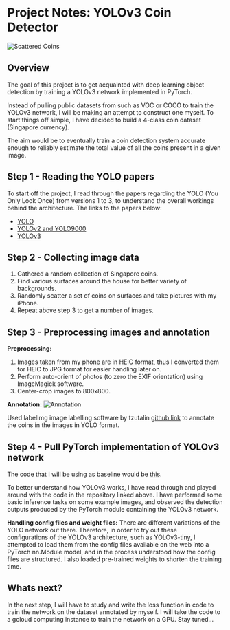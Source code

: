 # Project Notes: YOLOv3 Coin Detector

![Scattered Coins](/IMG_0046.jpg)

## Overview

The goal of this project is to get acquainted with deep learning object detection by training a YOLOv3
network implemented in PyTorch.

Instead of pulling public datasets from such as VOC or COCO to train the YOLOv3 network, I will be making 
an attempt to construct one myself. To start things off simple, I have decided to build a 4-class coin 
dataset (Singapore currency).

The aim would be to eventually train a coin detection system accurate enough to reliably estimate the 
total value of all the coins present in a given image.

## Step 1 - Reading the YOLO papers

To start off the project, I read through the papers regarding the YOLO (You Only Look Once) from versions 
1 to 3, to understand the overall workings behind the architecture. The links to the papers below:

- [YOLO](https://arxiv.org/pdf/1506.02640.pdf)
- [YOLOv2 and YOLO9000](https://arxiv.org/pdf/1612.08242.pdf)
- [YOLOv3](https://arxiv.org/pdf/1804.02767.pdf)

## Step 2 - Collecting image data

1. Gathered a random collection of Singapore coins.
2. Find various surfaces around the house for better variety of backgrounds.
3. Randomly scatter a set of coins on surfaces and take pictures with my iPhone.
4. Repeat above step 3 to get a number of images.

## Step 3 - Preprocessing images and annotation

**Preprocessing:**
1. Images taken from my phone are in HEIC format, thus I converted them for HEIC to JPG format for easier 
handling later on.
2. Perform auto-orient of photos (to zero the EXIF orientation) using ImageMagick software.
3. Center-crop images to 800x800.

**Annotation:**
![Annotation](/annotation.png)

Used labelImg image labelling software by tzutalin [github link](https://github.com/tzutalin/labelImg) 
to annotate the coins in the images in YOLO format.

## Step 4 - Pull PyTorch implementation of YOLOv3 network

The code that I will be using as baseline would be 
[this](https://github.com/ayooshkathuria/YOLO_v3_tutorial_from_scratch).

To better understand how YOLOv3 works, I have read through and played around with the code in the repository 
linked above. I have performed some basic inference tasks on some example images, and observed the detection 
outputs produced by the PyTorch module containing the YOLOv3 network.

**Handling config files and weight files:**
There are different variations of the YOLO network out there. Therefore, in order to try out these  
configurations of the YOLOv3 architecture, such as YOLOv3-tiny, I attempted to load them from the config files 
available on the web into a PyTorch nn.Module model, and in the process understood how the config files are 
structured. I also loaded pre-trained weights to shorten the training time.

## Whats next?

In the next step, I will have to study and write the loss function in code to train the network on the 
dataset annotated by myself. I will take the code to a gcloud computing instance to train the network on a 
GPU. Stay tuned...
